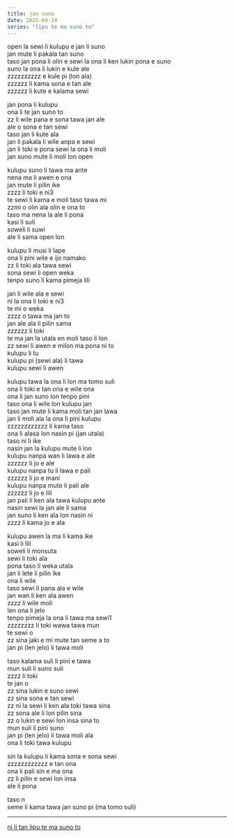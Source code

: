 ```yaml
---
title: jan suno
date: 2025-04-24
series: "lipu te ma suno to"
---
```


open la sewi li kulupu e jan li suno  
jan mute li pakala tan suno  
taso jan pona li olin e sewi la ona li ken lukin pona e suno  
suno la ona li lukin e kule ale  
zzzzzzzzzz e kule pi (lon ala)  
zzzzzz li kama sona e tan ale  
zzzzzz li kute e kalama sewi  

jan pona li kulupu  
ona li te jan suno to  
zz li wile pana e sona tawa jan ale  
ale o sona e tan sewi  
taso jan li kute ala  
jan li pakala li wile anpa e sewi  
jan li toki e pona sewi la ona li moli  
jan suno mute li moli lon open  

kulupu suno li tawa ma ante  
nena ma li awen e ona  
jan mute li pilin ike  
zzzz li toki e ni3  
te sewi li kama e moli taso tawa mi  
zzmi o olin ala olin e ona to  
taso ma nena la ale li pona  
kasi li suli  
soweli li suwi  
ale li sama open lon  

kulupu li musi li lape  
ona li pini wile e ijo namako  
zz li toki ala tawa sewi  
sona sewi li open weka  
tenpo suno li kama pimeja lili  

jan li wile ala e sewi  
ni la ona li toki e ni3  
te mi o weka  
zzzz o tawa ma jan to  
jan ale ala li pilin sama  
zzzzzz li toki  
te ma jan la utala en moli taso li lon  
zz sewi li awen e milon ma pona ni to  
kulupu li tu  
kulupu pi (sewi ala) li tawa  
kulupu sewi li awen  

kulupu tawa la ona li lon ma tomo suli  
ona li toki e tan ona e wile ona  
ona li jan suno lon tenpo pini  
taso ona li wile lon kulupu jan  
taso jan mute li kama moli tan jan lawa  
jan li moli ala la ona li pini kulupu  
zzzzzzzzzzzz li kama taso  
ona li alasa lon nasin pi (jan utala)  
taso ni li ike  
nasin jan la kulupu mute li lon  
kulupu nanpa wan li lawa e ale  
zzzzzz li jo e ale  
kulupu nanpa tu li lawa e pali  
zzzzzz li jo e mani  
kulupu nanpa mute li pali ale  
zzzzzz li jo e lili  
jan pali li ken ala tawa kulupu ante  
nasin sewi la jan ale li sama  
jan suno li ken ala lon nasin ni  
zzzz li kama jo e ala  

kulupu awen la ma li kama ike  
kasi li lili  
soweli li monsuta  
sewi li toki ala  
pona taso li weka utala  
jan li lete li pilin ike  
ona li wile  
taso sewi li pana ala e wile  
jan wan li ken ala awen  
zzzz li wile moli  
len ona li jelo  
tenpo pimeja la ona li tawa ma sewi1  
zzzzzzzz li toki wawa tawa mun  
te sewi o  
zz sina jaki e mi mute tan seme a to  
jan pi (len jelo) li tawa moli  

taso kalama suli li pini e tawa  
mun suli li suno suli   
zzzz li toki  
te jan o  
zz sina lukin e suno sewi  
zz sina sona e tan sewi  
zz ni la sewi li ken ala toki tawa sina  
zz sona ale li lon pilin sina  
zz o lukin e sewi lon insa sina to  
mun suli li pini suno  
jan pi (len jelo) li tawa moli ala  
ona li toki tawa kulupu  

sin la kulupu li kama sona e sona sewi  
zzzzzzzzzzzz e tan ona  
ona li pali sin e ma ona  
zz li pilin e sewi lon insa  
ale li pona  

taso n  
seme li kama tawa jan suno pi (ma tomo suli)  

---

[ni li tan lipu te ma suno to](/ma-suno)  
